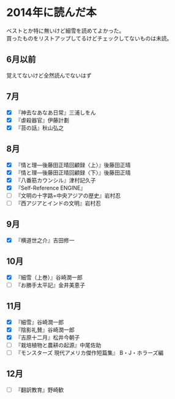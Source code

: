 # 2014年に読んだ本

ベストとか特に無いけど細雪を読めてよかった。   
買ったものをリストアップしてるけどチェックしてないものは未読。

## 6月以前
覚えてないけど全然読んでないはず

## 7月
- [x] 『神去なあなあ日常』三浦しをん
- [x] 『虐殺器官』伊藤計劃
- [x] 『苔の話』秋山弘之

## 8月
- [x] 『情と理―後藤田正晴回顧録〈上〉』後藤田正晴
- [x] 『情と理―後藤田正晴回顧録〈下〉』後藤田正晴
- [x] 『八番筋カウンシル』津村記久子
- [x] 『Self-Reference ENGINE』
- [ ] 『文明の十字路=中央アジアの歴史』岩村忍
- [ ] 『西アジアとインドの文明』岩村忍

## 9月
- [x] 『横道世之介』吉田修一

## 10月
- [x] 『細雪（上巻）』谷崎潤一郎
- [ ] 『お勝手太平記』金井美恵子

## 11月
- [x] 『細雪』谷崎潤一郎
- [x] 『陰影礼賛』谷崎潤一郎
- [x] 『吉原十二月』松井今朝子
- [ ] 『栽培植物と農耕の起源』中尾佐助
- [ ] 『モンスターズ 現代アメリカ傑作短篇集』 B・J・ホラーズ編

## 12月
- [ ] 『翻訳教育』野崎歓


